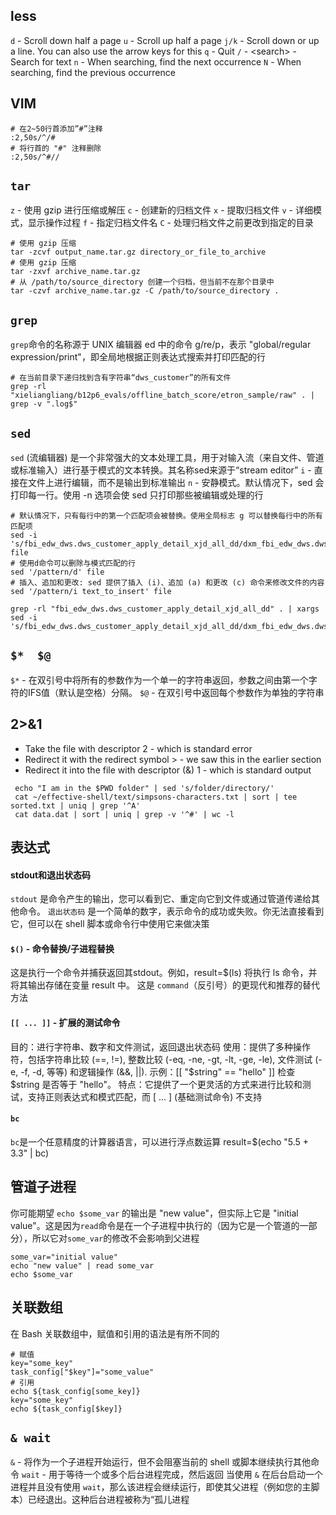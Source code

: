 ## less

`d` - Scroll down half a page
`u` - Scroll up half a page
`j/k` - Scroll down or up a line. You can also use the arrow keys for this
`q` - Quit
`/` - \<search\> - Search for text
`n` - When searching, find the next occurrence
`N` - When searching, find the previous occurrence


## VIM

```shell
# 在2~50行首添加”#”注释
:2,50s/^/#      
# 将行首的 "#" 注释删除
:2,50s/^#//
```

## `tar`

`z` - 使用 gzip 进行压缩或解压
`c` - 创建新的归档文件
`x` - 提取归档文件
`v` - 详细模式，显示操作过程
`f` - 指定归档文件名
`C` - 处理归档文件之前更改到指定的目录

```shell
# 使用 gzip 压缩
tar -zcvf output_name.tar.gz directory_or_file_to_archive
# 使用 gzip 压缩
tar -zxvf archive_name.tar.gz
# 从 /path/to/source_directory 创建一个归档，但当前不在那个目录中
tar -czvf archive_name.tar.gz -C /path/to/source_directory .
```

## `grep`
`grep`命令的名称源于 UNIX 编辑器 ed 中的命令 g/re/p，表示 "global/regular expression/print"，即全局地根据正则表达式搜索并打印匹配的行
```shell
# 在当前目录下递归找到含有字符串“dws_customer”的所有文件
grep -rl "xieliangliang/b12p6_evals/offline_batch_score/etron_sample/raw" . | grep -v ".log$"
```

## `sed`
`sed` (流编辑器) 是一个非常强大的文本处理工具，用于对输入流（来自文件、管道或标准输入）进行基于模式的文本转换。其名称sed来源于“stream editor”
`i` - 直接在文件上进行编辑，而不是输出到标准输出
`n` - 安静模式。默认情况下，sed 会打印每一行。使用 -n 选项会使 sed 只打印那些被编辑或处理的行
```shell
# 默认情况下，只有每行中的第一个匹配项会被替换。使用全局标志 g 可以替换每行中的所有匹配项
sed -i 's/fbi_edw_dws.dws_customer_apply_detail_xjd_all_dd/dxm_fbi_edw_dws.dws_customer_apply_detail_xjd_all_dd/g' file
# 使用d命令可以删除与模式匹配的行
sed '/pattern/d' file
# 插入、追加和更改: sed 提供了插入 (i)、追加 (a) 和更改 (c) 命令来修改文件的内容
sed '/pattern/i text_to_insert' file
```

```shell
grep -rl "fbi_edw_dws.dws_customer_apply_detail_xjd_all_dd" . | xargs sed -i 's/fbi_edw_dws.dws_customer_apply_detail_xjd_all_dd/dxm_fbi_edw_dws.dws_customer_apply_detail_xjd_all_dd/g'
```

## `$*  $@`

`$*` - 在双引号中将所有的参数作为一个单一的字符串返回，参数之间由第一个字符的IFS值（默认是空格）分隔。
`$@` - 在双引号中返回每个参数作为单独的字符串

## 2>&1

* Take the file with descriptor 2 - which is standard error
* Redirect it with the redirect symbol > - we saw this in the earlier section
* Redirect it into the file with descriptor (&) 1 - which is standard output

```shell
 echo "I am in the $PWD folder" | sed 's/folder/directory/'
 cat ~/effective-shell/text/simpsons-characters.txt | sort | tee sorted.txt | uniq | grep '^A'
 cat data.dat | sort | uniq | grep -v '^#' | wc -l
```

## 表达式

#### stdout和退出状态码

`stdout` 是命令产生的输出，您可以看到它、重定向它到文件或通过管道传递给其他命令。
`退出状态码` 是一个简单的数字，表示命令的成功或失败。你无法直接看到它，但可以在 shell 脚本或命令行中使用它来做决策

#### `$()` - 命令替换/子进程替换

这是执行一个命令并捕获返回其stdout。例如，result=$(ls) 将执行 ls 命令，并将其输出存储在变量 result 中。
这是 `command`（反引号）的更现代和推荐的替代方法

#### `[[ ... ]]` - 扩展的测试命令

目的：进行字符串、数字和文件测试，返回退出状态码
使用：提供了多种操作符，包括字符串比较 (==, !=), 整数比较 (-eq, -ne, -gt, -lt, -ge, -le), 文件测试 (-e, -f, -d, 等等) 和逻辑操作 (&&, ||).
示例：[[ "$string" == "hello" ]] 检查 $string 是否等于 "hello"。
特点：它提供了一个更灵活的方式来进行比较和测试，支持正则表达式和模式匹配，而 [ ... ] (基础测试命令) 不支持

#### `bc`

`bc`是一个任意精度的计算器语言，可以进行浮点数运算
result=$(echo "5.5 + 3.3" | bc)

## 管道子进程

你可能期望 `echo $some_var` 的输出是 "new value"，但实际上它是 "initial value"。这是因为`read`命令是在一个子进程中执行的（因为它是一个管道的一部分），所以它对`some_var`的修改不会影响到父进程
```shell
some_var="initial value"
echo "new value" | read some_var
echo $some_var
```

## 关联数组

在 Bash 关联数组中，赋值和引用的语法是有所不同的
```shell
# 赋值
key="some_key"
task_config["$key"]="some_value"
# 引用
echo ${task_config[some_key]}
key="some_key"
echo ${task_config[$key]}
```

## `& wait`

`&` - 将作为一个子进程开始运行，但不会阻塞当前的 shell 或脚本继续执行其他命令
`wait` - 用于等待一个或多个后台进程完成，然后返回
当使用 `&` 在后台启动一个进程并且没有使用 `wait`，那么该进程会继续运行，即使其父进程（例如您的主脚本）已经退出。这种后台进程被称为“孤儿进程













